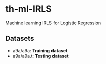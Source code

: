 # th-ml-IRLS
Machine learning IRLS for Logistic Regression

## Datasets
- a9a/a9a: __Training dataset__
- a9a/a9a.t: __Testing dataset__
